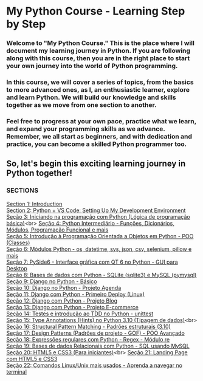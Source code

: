# My Python Course - Learning Step by Step

### Welcome to "My Python Course." This is the place where I will document my learning journey in Python. If you are following along with this course, then you are in the right place to start your own journey into the world of Python programming.
### In this course, we will cover a series of topics, from the basics to more advanced ones, as I, an enthusiastic learner, explore and learn Python. We will build our knowledge and skills together as we move from one section to another.
### Feel free to progress at your own pace, practice what we learn, and expand your programming skills as we advance. Remember, we all start as beginners, and with dedication and practice, you can become a skilled Python programmer too.
## So, let's begin this exciting learning journey in Python together!

### SECTIONS
[Section 1: Introduction](https://github.com/ThiagoBSanto/CursoPython/tree/main/Section_1_Introduction)<br>
[Section 2: Python + VS Code: Setting Up My Development Environment](https://github.com/ThiagoBSanto/CursoPython/tree/main/Section_2_%20Python_VS_Code_Setting_Up_My_Development_Environment)<br>
[Seção 3: Iniciando na programação com Python (Lógica de programação básica)](https://github.com/ThiagoBSanto/CursoPython/tree/main/Section_3_Getting_Started_with_Python(Basic_Programming%20Logic))<br>
[Seção 4: Python Intermediário - Funções, Dicionários, Módulos, Programação Funcional e mais](https://github.com/ThiagoBSanto/CursoPython/tree/main/Section_4_Intermediate_Python-Functions_%20Dictionaries_%20Modules_%20Functional_Programming_and_More)<br>
[Seção 5: Introdução à Programação Orientada a Objetos em Python - POO (Classes)](https://github.com/ThiagoBSanto/CursoPython/tree/main/Section_5_Introduction_to_Object-Oriented_Programming%20(OOP)_in_Python-Classes)<br>
[Seção 6: Módulos Python - os, datetime, sys, json, csv, selenium, pillow e mais](https://github.com/ThiagoBSanto/CursoPython/tree/main/Section_6_Python_Modules-os_datetime_sys_%20json_csv_selenium_pillow_and_More)<br>
[Seção 7: PySide6 - Interface gráfica com QT 6 no Python - GUI para Desktop](https://github.com/ThiagoBSanto/CursoPython/tree/main/Section_7_PySide6-GUI_Development_with_QT_6_in_Python_for_Desktop_Applications)<br>
[Seção 8: Bases de dados com Python - SQLite (sqlite3) e MySQL (pymysql)](https://github.com/ThiagoBSanto/CursoPython/tree/main/Section_8_Databases_with_Python-SQLite(sqlite3)_and_MySQL(pymysql))<br>
[Seção 9: Django no Python - Básico](https://github.com/ThiagoBSanto/CursoPython/tree/main/Section_9_Django_in_Python-Basics)<br>
[Seção 10: Django no Python - Projeto Agenda](https://github.com/ThiagoBSanto/CursoPython/tree/main/Section_10_Django_in_Python-Agenda%20Project)<br>
[Seção 11: Django com Python - Primeiro Deploy (Linux)](https://github.com/ThiagoBSanto/CursoPython/tree/main/Section_11_Deploying_Django_with_Python_(Linux))<br>
[Seção 12: Django com Python - Projeto Blog](https://github.com/ThiagoBSanto/CursoPython/tree/main/Section_12_%20Django_with_Python-Blog_Project)<br>
[Seção 13: Django com Python - Projeto E-commerce](https://github.com/ThiagoBSanto/CursoPython/tree/main/Section_13_Django_with_Python-E-commerce_Project)<br>
[Seção 14: Testes e introdução ao TDD no Python - unittest](https://github.com/ThiagoBSanto/CursoPython/tree/main/Section_14_Testing_and_Introduction_to_Test-Driven_Development_(TDD)_in_Python-unittest)<br>
[Seção 15: Type Annotations (Hints) no Python 3.10 (Tipagem de dados)](https://github.com/ThiagoBSanto/CursoPython/tree/main/Section_15_Type_Annotations_(Hints)_in_Python_3_10_(Data_Typing))<br>
[Seção 16: Structural Pattern Matching - Padrões estruturais (3.10)](https://github.com/ThiagoBSanto/CursoPython/tree/main/Section_16_%20Structural_Pattern_Matching-3_10)<br>
[Seção 17: Design Patterns (Padrões de projeto - GOF) - POO Avançado](https://github.com/ThiagoBSanto/CursoPython/tree/main/Section_17_Design_Patterns-Advanced_OOP)<br>
[Seção 18: Expressões regulares com Python - Regex - Módulo re](https://github.com/ThiagoBSanto/CursoPython/tree/main/Section_18_Regular_Expressions_with_Python-re_Module)<br>
[Seção 19: Bases de dados Relacionais com Python - SQL usando MySQL](https://github.com/ThiagoBSanto/CursoPython/tree/main/Section_19_Relational_Databases_with_Python-SQL_using_MySQL)<br>
[Seção 20: HTML5 e CSS3 (Para iniciantes)](https://github.com/ThiagoBSanto/CursoPython/tree/main/Section_20_HTML5_and_CSS3(For_Beginners))<br>
[Seção 21: Landing Page com HTML5 e CSS3](https://github.com/ThiagoBSanto/CursoPython/tree/main/Section_21_Creating_a_Landing_Page_with_HTML5_and_CSS3)<br>
[Seção 22: Comandos Linux/Unix mais usados - Aprenda a navegar no terminal](https://github.com/ThiagoBSanto/CursoPython/tree/main/Section_22_Most_Used_Linux_Unix_Commands-Navigating_the_Terminal)
